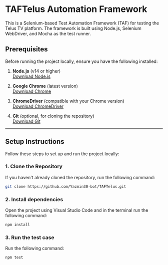 # TAFTelus Automation Framework

This is a Selenium-based Test Automation Framework (TAF) for testing the Telus TV platform. The framework is built using Node.js, Selenium WebDriver, and Mocha as the test runner.

## Prerequisites

Before running the project locally, ensure you have the following installed:

1. **Node.js** (v14 or higher)  
   [Download Node.js](https://nodejs.org/)

2. **Google Chrome** (latest version)  
   [Download Chrome](https://www.google.com/chrome/)

3. **ChromeDriver** (compatible with your Chrome version)  
   [Download ChromeDriver](https://sites.google.com/chromium.org/driver/)

4. **Git** (optional, for cloning the repository)  
   [Download Git](https://git-scm.com/)

---

## Setup Instructions

Follow these steps to set up and run the project locally:

### 1. Clone the Repository

If you haven't already cloned the repository, run the following command:

```bash
git clone https://github.com/Yazmin30-bot/TAFTelus.git
```

### 2. Install dependencies

Open the project using Visual Studio Code and in the terminal run the following command:

```bash
npm install
```

### 3. Run the test case

Run the following command:

```bash
npm test
```